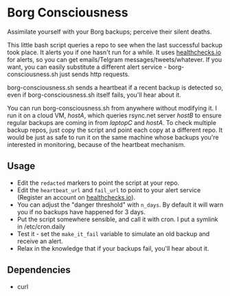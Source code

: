 # Borg Consciousness

Assimilate yourself with your Borg backups; perceive their silent deaths.

This little bash script queries a repo to see when the last successful backup took place. It alerts you if one hasn't run for a while. It uses [healthchecks.io](https://healthchecks.io) for alerts, so you can get emails/Telgram messages/tweets/whatever. If you want, you can easily substitute a different alert service - borg-consciousness.sh just sends http requests.

borg-consciousness.sh sends a heartbeat if a recent backup is detected so, even if borg-consciousness.sh itself fails, you'll hear about it.

You can run borg-consciousness.sh from anywhere without modifying it. I run it on a cloud VM, *hostA*, which queries rsync.net server *hostB* to ensure regular backups are coming in from *laptopC* and *hostA*. To check multiple backup repos, just copy the script and point each copy at a different repo. It would be just as safe to run it on the same machine whose backups you're interested in monitoring, because of the heartbeat mechanism. 

## Usage

* Edit the `redacted` markers to point the script at your repo. 
* Edit the `heartbeat_url` and `fail_url` to point to your alert service (Register an account on [healthchecks.io](https://healthchecks.io)).
* You can adjust the "danger threshold" with `n_days`. By default it will warn you if no backups have happened for 3 days.
* Put the script somewhere sensible, and call it with cron. I put a symlink in /etc/cron.daily
* Test it - set the `make_it_fail` variable to simulate an old backup and receive an alert.
* Relax in the knowledge that if your backups fail, you'll hear about it.

## Dependencies

* curl
